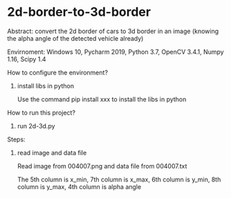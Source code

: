# 2d-border-to-3d-border
Abstract: convert the 2d border of cars to 3d border in an image (knowing the alpha angle of the detected vehicle already)

Envirnoment: Windows 10, Pycharm 2019, Python 3.7, OpenCV 3.4.1, Numpy 1.16, Scipy 1.4

How to configure the environment?

1. install libs in python

    Use the command pip install xxx to install the libs in python

How to run this project?

1. run 2d-3d.py

Steps:

1. read image and data file

    Read image from 004007.png and data file from 004007.txt
    
    The 5th column is x_min, 7th column is x_max, 6th column is y_min, 8th column is y_max, 4th column is alpha angle
